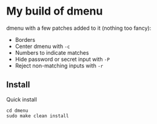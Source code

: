 # My build of dmenu

dmenu with a few patches added to it (nothing too fancy):

- Borders
- Center dmenu with `-c`
- Numbers to indicate matches
- Hide password or secret input with `-P`
- Reject non-matching inputs with `-r`

## Install

Quick install

```
cd dmenu
sudo make clean install
```
